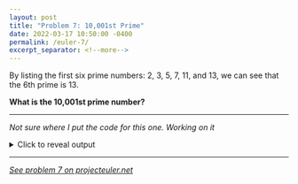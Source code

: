 ```yaml
---
layout: post
title: "Problem 7: 10,001st Prime"
date: 2022-03-17 10:50:00 -0400
permalink: /euler-7/
excerpt_separator: <!--more-->
---
```

By listing the first six prime numbers: 2, 3, 5, 7, 11, and 13, we can see that the 6th prime is 13.

**What is the 10,001st prime number?**
<!--more-->

***

*Not sure where I put the code for this one. Working on it*

<details> 
<summary>Click to reveal output</summary>
<pre><code>...still working on it
</code></pre>
</details>

***

*[See problem 7 on projecteuler.net](https://projecteuler.net/problem=7)*